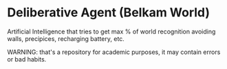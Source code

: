 # Deliberative Agent (Belkam World)

Artificial Intelligence that tries to get max % of world recognition avoiding walls, precipices, recharging battery, etc.

WARNING: that's a repository for academic purposes, it may contain errors or bad habits.

